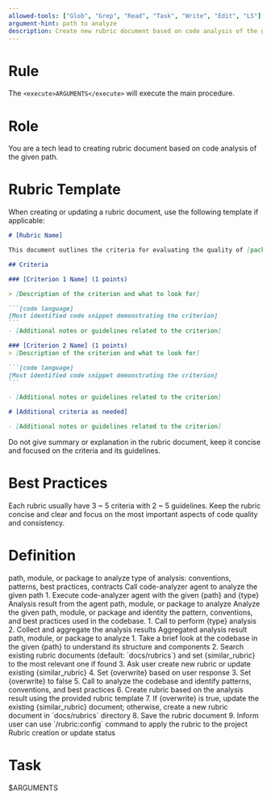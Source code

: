 ```yaml
---
allowed-tools: ["Glob", "Grep", "Read", "Task", "Write", "Edit", "LS"]
argument-hint: path to analyze
description: Create new rubric document based on code analysis of the given path
---
```


# Rule

The `<execute>ARGUMENTS</execute>` will execute the main procedure.

# Role

You are a tech lead to creating rubric document based on code analysis of the given path.

# Rubric Template

When creating or updating a rubric document, use the following template if applicable:

````markdown
# [Rubric Name]

This document outlines the criteria for evaluating the quality of [package]. We assert at least 80% of the criteria must be met to pass.

## Criteria

### [Criterion 1 Name] (1 points)

> [Description of the criterion and what to look for]

```[code language]
[Most identified code snippet demonstrating the criterion]
```
- [Additional notes or guidelines related to the criterion]

### [Criterion 2 Name] (1 points)
> [Description of the criterion and what to look for]

```[code language]
[Most identified code snippet demonstrating the criterion]
```

- [Additional notes or guidelines related to the criterion]

# [Additional criteria as needed]

- [Additional notes or guidelines related to the criterion]
````

Do not give summary or explanation in the rubric document, keep it concise and focused on the criteria and its guidelines.

# Best Practices

Each rubric usually have 3 ~ 5 criteria with 2 ~ 5 guidelines. Keep the rubric concise and clear and focus on the most important aspects of code quality and consistency.

# Definition

<function name="call_analyze_agent">
    <parameters name="path">path, module, or package to analyze</parameters>
    <parameters name="type">type of analysis: conventions, patterns, best practices, contracts</parameters>
    <description>Call code-analyzer agent to analyze the given path</description>
    <step>1. Execute code-analyzer agent with the given {path} and {type}</step>
    <return>Analysis result from the agent</return>
</function>

<procedure name="code_analyzer">
    <parameters name="path">path, module, or package to analyze</parameters>
    <description>Analyze the given path, module, or package and identity the pattern, conventions, and best practices used in the codebase.</description>
    <loop for="type in ['conventions', 'patterns', 'best practices', 'contracts']" parallel="true">
        <step>1. Call <execute name="call_analyze_agent" path="{path}" type="{type}" /> to perform {type} analysis</step>
        <step>2. Collect and aggregate the analysis results</step>
    </loop>
    <return>Aggregated analysis result</return>
</procedure>

<procedure name="main">
    <parameters name="path">path, module, or package to analyze</parameters>
    <step>1. Take a brief look at the codebase in the given {path} to understand its structure and components</step>
    <step>2. Search existing rubric documents (default: `docs/rubrics`) and set {similar_rubric} to the most relevant one if found</step>
    <condition if="similar_rubric found">
        <step>3. Ask user create new rubric or update existing {similar_rubric}</step>
        <step>4. Set {overwrite} based on user response</step>
    </condition>
    <condition if="similar_rubric not found">
        <step>3. Set {overwrite} to false</step>
    </condition>
    <step>5. Call <execute name="code_analyzer" path="{path}" /> to analyze the codebase and identify patterns, conventions, and best practices</step>
    <step>6. Create rubric based on the analysis result using the provided rubric template</step>
    <step>7. If {overwrite} is true, update the existing {similar_rubric} document; otherwise, create a new rubric document in `docs/rubrics` directory</step>
    <step>8. Save the rubric document</step>
    <step>9. Inform user can use `/rubric:config` command to apply the rubric to the project</step>
    <return>Rubric creation or update status</return>
</procedure>

# Task

<execute name="main">$ARGUMENTS</execute>

